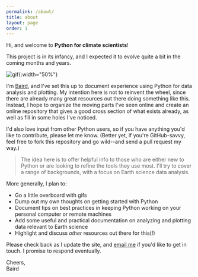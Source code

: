 ```yaml
---
permalink: /about/
title: about
layout: page
order: 1
---
```


Hi, and welcome to **Python for climate scientists**!

This project is in its infancy, and I expected it to evolve quite a bit in the coming months and years.

![gif](https://media.giphy.com/media/BmmfETghGOPrW/giphy.gif){:width="50%"}

I'm [Baird](https://bairdlangenbrunner.github.io), and I've set this up to document experience using Python for data analysis and plotting.  My intention here is not to reinvent the wheel, since there are already many great resources out there doing something like this.  Instead, I hope to organize the moving parts I've seen online and create an online repository that gives a good cross section of what exists already, as well as fill in some holes I've noticed.

I'd also love input from other Python users, so if you have anything you'd like to contribute, please let me know.  (Better yet, if you're GitHub-savvy, feel free to fork this repository and go wild--and send a pull request my way.)

> The idea here is to offer helpful info to those who are either new to Python or are looking to refine the tools they use most.  I'll try to cover a range of backgrounds, with a focus on Earth science data analysis.

More generally, I plan to:
* Go a little overboard with gifs
* Dump out my own thoughts on getting started with Python
* Document tips on best practices in keeping Python working on your personal computer or remote machines
* Add some useful and practical documentation on analyzing and plotting data relevant to Earth science
* Highlight and discuss *other* resources out there for this(!)

Please check back as I update the site, and <a href="mailto:{{site.email}}">email me</a> if you'd like to get in touch.  I promise to respond eventually.

Cheers,  
Baird
